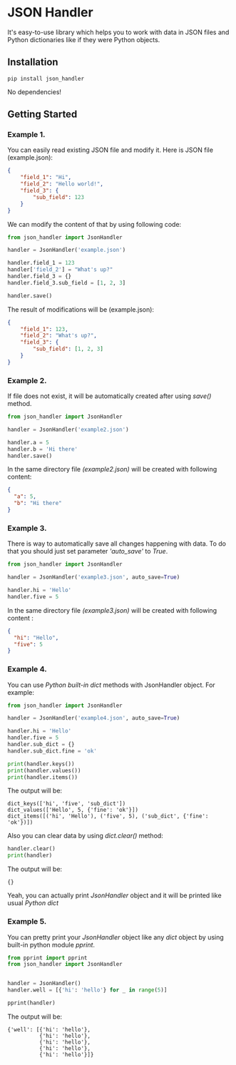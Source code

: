 # JSON Handler

It's easy-to-use library which helps you to work with data in JSON files and Python dictionaries like if they were Python objects.

## Installation

```commandline
pip install json_handler
```
No dependencies!
## Getting Started

### Example 1. 

You can easily read existing JSON file and modify it. Here is JSON file (example.json): 

```json
{
    "field_1": "Hi",
    "field_2": "Hello world!",
    "field_3": {
        "sub_field": 123
    }
}
```

We can modify the content of that by using following code:

```python
from json_handler import JsonHandler

handler = JsonHandler('example.json')

handler.field_1 = 123
handler['field_2'] = "What's up?"
handler.field_3 = {}
handler.field_3.sub_field = [1, 2, 3]

handler.save()
```

The result of modifications will be (example.json):
```json
{
    "field_1": 123,
    "field_2": "What's up?",
    "field_3": {
        "sub_field": [1, 2, 3]
    }
}
```

### Example 2.
If file does not exist, it will be automatically 
created after using _save()_ method.


```python
from json_handler import JsonHandler

handler = JsonHandler('example2.json')

handler.a = 5
handler.b = 'Hi there'
handler.save()
```
In the same directory file _(example2.json)_ will be created with following content:

```json
{
  "a": 5,
  "b": "Hi there"
}
```

### Example 3.
There is way to automatically save all changes happening with data.
To do that you should just set parameter _'auto_save'_ to _True_.


```python
from json_handler import JsonHandler

handler = JsonHandler('example3.json', auto_save=True)

handler.hi = 'Hello'
handler.five = 5
```

In the same directory file _(example3.json)_ will be created with following content :

```json
{
  "hi": "Hello",
  "five": 5
}
```

### Example 4.
You can use _Python built-in dict_ methods with JsonHandler object. For example:


```python
from json_handler import JsonHandler

handler = JsonHandler('example4.json', auto_save=True)

handler.hi = 'Hello'
handler.five = 5
handler.sub_dict = {}
handler.sub_dict.fine = 'ok'

print(handler.keys())
print(handler.values())
print(handler.items())
```


The output will be:
```commandline
dict_keys(['hi', 'five', 'sub_dict'])
dict_values(['Hello', 5, {'fine': 'ok'}])
dict_items([('hi', 'Hello'), ('five', 5), ('sub_dict', {'fine': 'ok'})])
```

Also you can clear data by using _dict.clear()_ method:

```python
handler.clear()
print(handler)
```

The output will be:
```commandline
{}
```
Yeah, you can actually print _JsonHandler_ object and it will be printed
like usual _Python dict_

### Example 5.
You can pretty print your _JsonHandler_ object like any _dict_ object by using
built-in python module _pprint_.

```python
from pprint import pprint
from json_handler import JsonHandler


handler = JsonHandler()
handler.well = [{'hi': 'hello'} for _ in range(5)]

pprint(handler)
```

The output will be:
```commandline
{'well': [{'hi': 'hello'},
          {'hi': 'hello'},
          {'hi': 'hello'},
          {'hi': 'hello'},
          {'hi': 'hello'}]}
```



